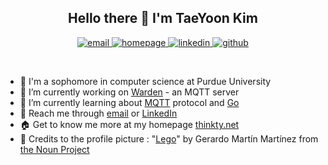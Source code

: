 <h2
  align="center"
>
  Hello there 👋 I'm TaeYoon Kim
</h2>
<p
  align="center"
>
  <a
    href="mailto:just4ink007@gmail.com"
  >
    <img
      src="https://img.shields.io/static/v1?style=flat-square&logo=gmail&label=%20&message=Email&color=fff"
      alt="email"
    >
  </a>
  <a
    href="https://thinkty.net"
  >
    <img
      src="https://img.shields.io/static/v1?style=flat-square&logo=jekyll&label=%20&message=Homepage&color=CC0000"
      alt="homepage"
    >
  </a>
  <a
    href="https://www.linkedin.com/in/thinkty/"
  >
    <img
      src="https://img.shields.io/static/v1?style=flat-square&logo=linkedin&label=%20&message=LinkedIn&color=0077B5"
      alt="linkedin"
    >
  </a>
  <a
    href="https://github.com/thinkty"
  >
    <img
      src="https://img.shields.io/static/v1?style=flat-square&logo=github&label=%20&message=Github&color=181717"
      alt="github"
    >
  </a>
</p>
<br/>

- 🏫 I'm a sophomore in computer science at Purdue University
- 🚧 I’m currently working on [Warden](https://docs.google.com/document/d/1CCaho7XLu1c27VuMRCmVzJIO-enP5MR5lbMtxfy2_mQ/edit?usp=sharing) - an MQTT server
- 📖 I’m currently learning about [MQTT](https://mqtt.org/) protocol and [Go](https://golang.org/)
- 🤙 Reach me through [email](mailto:just4ink007@gmail.com) or [LinkedIn](https://www.linkedin.com/in/thinkty/)
- 🏠 Get to know me more at my homepage [thinkty.net](https://thinkty.net/)
- 👏 Credits to the profile picture : "[Lego](https://thenounproject.com/search/?q=lego&i=327572)" by Gerardo Martín Martínez from [the Noun Project](https://thenounproject.com/)
